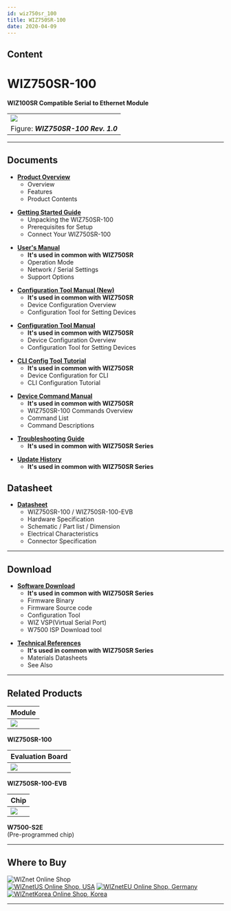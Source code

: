 ```yaml
---
id: wiz750sr_100
title: WIZ750SR-100
date: 2020-04-09
---
```


## Content

# WIZ750SR-100

**WIZ100SR Compatible Serial to Ethernet Module**

|                                                         |
| ------------------------------------------------------- |
| ![](/products/s2e_module/wiz750sr-1xx/wiz750sr-100.png) |
| Figure: ***WIZ750SR-100 Rev. 1.0***                     |

-----

## Documents

  - **[Product Overview](/products/wiz750sr-100/overview/en)**
      - Overview
      - Features
      - Product Contents

<!-- end list -->

  - **[Getting Started
    Guide](/products/wiz750sr-100/gettingstarted/en)**
      - Unpacking the WIZ750SR-100
      - Prerequisites for Setup
      - Connect Your WIZ750SR-100

<!-- end list -->

  - **[User's Manual](/products/wiz750sr/usermanual/en)** 
      - **It's used in common with WIZ750SR**
      - Operation Mode
      - Network / Serial Settings
      - Support Options

<!-- end list -->

  - **[Configuration Tool Manual
    (New)](/products/wiz750sr/guiconfigtoolmanual/start)**
      - **It's used in common with WIZ750SR**
      - Device Configuration Overview
      - Configuration Tool for Setting Devices

<!-- end list -->

  - **[Configuration Tool
    Manual](/products/wiz750sr/configtoolmanual/en)**
      - **It's used in common with WIZ750SR**
      - Device Configuration Overview
      - Configuration Tool for Setting Devices

<!-- end list -->

  - **[CLI Config Tool Tutorial](/products/wiz750sr/clitool/start)**
      - **It's used in common with WIZ750SR**
      - Device Configuration for CLI
      - CLI Configuration Tutorial

<!-- end list -->

  - **[Device Command Manual](/products/wiz750sr/commandmanual/en)**
      - **It's used in common with WIZ750SR**
      - WIZ750SR-100 Commands Overview
      - Command List
      - Command Descriptions

<!-- end list -->

  - **[Troubleshooting Guide](/products/wiz750sr/troubleshooting/en)**
      - **It's used in common with WIZ750SR Series**

<!-- end list -->

  - **[Update History](/products/wiz750sr/history/en)**
      - **It's used in common with WIZ750SR Series**

## Datasheet

  - **[Datasheet](/products/wiz750sr-100/datasheet/start)**
      - WIZ750SR-100 / WIZ750SR-100-EVB
      - Hardware Specification
      - Schematic / Part list / Dimension
      - Electrical Characteristics
      - Connector Specification

-----

## Download

  - **[Software Download](/products/wiz750sr/download/start)**
      - **It's used in common with WIZ750SR Series**
      - Firmware Binary
      - Firmware Source code 
      - Configuration Tool
      - WIZ VSP(Virtual Serial Port)
      - W7500 ISP Download tool

<!-- end list -->

  - **[Technical References](/products/wiz750sr/reference/start)**
      - **It's used in common with WIZ750SR Series**
      - Materials Datasheets
      - See Also

-----

## Related Products

| **Module**                                            |
| ----------------------------------------------------- |
| ![](/products/wiz750jr/wiz750jr_module_frontside.png) |

**WIZ750SR-100** 

| **Evaluation Board**                            |
| ----------------------------------------------- |
| ![](/products/wiz750jr/wiz750jr_evb_combin.png) |

 **WIZ750SR-100-EVB**

| **Chip**                            |
| ----------------------------------- |
| ![](/products/wiz750jr/w7500_1.jpg) |

 **W7500-S2E**  
(Pre-programmed chip) 

-----

## Where to Buy

![WIZnet Online Shop](/products/w5500/buynow.png)  
[![WIZnetUS Online Shop,
USA](/products/w5500/w5500_evb/icons/dollar.png)](http://www.shopwiznet.com/)
[![WIZnetEU Online Shop,
Germany](/products/w5500/w5500_evb/icons/european-euro.png)](http://shop.wiznet.eu/)
[![WIZnetKorea Online Shop,
Korea](/products/w5500/w5500_evb/icons/won.png)](http://shop.wiznet.co.kr/)

-----
